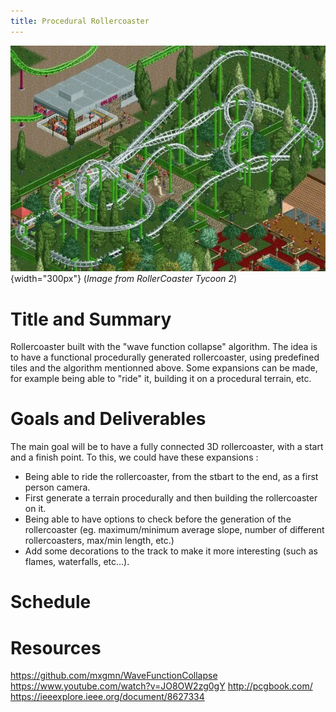 ```yaml
---
title: Procedural Rollercoaster
---
```


![Example of end result](example.jpg){width="300px"}
(_Image from RollerCoaster Tycoon 2_)

# Title and Summary

Rollercoaster built with the "wave function collapse" algorithm. The idea is to have a functional procedurally generated rollercoaster, using predefined tiles and the algorithm mentionned above. Some expansions can be made, for example being able to "ride" it, building it on a procedural terrain, etc.

# Goals and Deliverables

The main goal will be to have a fully connected 3D rollercoaster, with a start and a finish point. To this, we could have these expansions :

- Being able to ride the rollercoaster, from the stbart to the end, as a first person camera.
- First generate a terrain procedurally and then building the rollercoaster on it.
- Being able to have options to check before the generation of the rollercoaster (eg. maximum/minimum average slope, number of different rollercoasters, max/min length, etc.)
- Add some decorations to the track to make it more interesting (such as flames, waterfalls, etc...).

# Schedule



# Resources

https://github.com/mxgmn/WaveFunctionCollapse
https://www.youtube.com/watch?v=JO8OW2zg0gY
http://pcgbook.com/
https://ieeexplore.ieee.org/document/8627334
